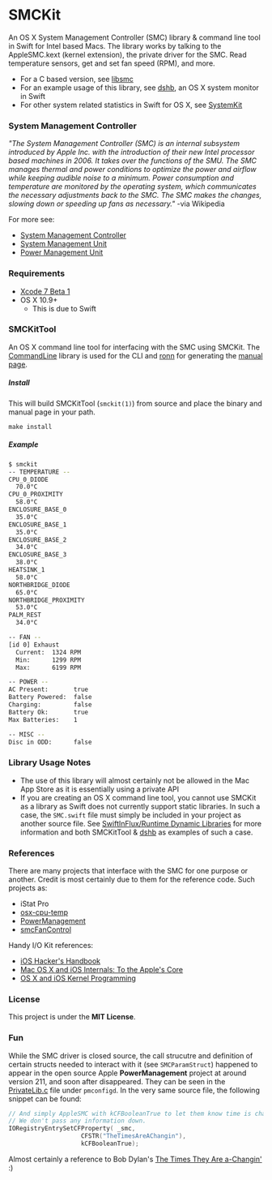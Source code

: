 SMCKit
======

An OS X System Management Controller (SMC) library & command line tool in Swift
for Intel based Macs. The library works by talking to the AppleSMC.kext (kernel
extension), the private driver for the SMC. Read temperature sensors, get and
set fan speed (RPM), and more.

- For a C based version, see [libsmc](https://github.com/beltex/libsmc)
- For an example usage of this library, see
  [dshb](https://github.com/beltex/dshb), an OS X system monitor in Swift
- For other system related statistics in Swift for OS X, see
  [SystemKit](https://github.com/beltex/SystemKit)


### System Management Controller

_"The System Management Controller (SMC) is an internal subsystem introduced by
Apple Inc. with the introduction of their new Intel processor based machines
in 2006. It takes over the functions of the SMU. The SMC manages thermal and
power conditions to optimize the power and airflow while keeping audible noise
to a minimum. Power consumption and temperature are monitored by the operating
system, which communicates the necessary adjustments back to the SMC. The SMC
makes the changes, slowing down or speeding up fans as necessary."_
-via Wikipedia

For more see:

- [System Management Controller](https://en.wikipedia.org/wiki/System_Management_Controller)
- [System Management Unit](https://en.wikipedia.org/wiki/System_Management_Unit)
- [Power Management Unit](https://en.wikipedia.org/wiki/Power_Management_Unit)


### Requirements

- [Xcode 7 Beta 1](https://developer.apple.com/xcode/downloads/)
- OS X 10.9+
    - This is due to Swift


### SMCKitTool

An OS X command line tool for interfacing with the SMC using SMCKit. The
[CommandLine](https://github.com/jatoben/CommandLine) library is used for
the CLI and [ronn](https://github.com/rtomayko/ronn) for generating the
[manual page](http://beltex.github.io/SMCKit/smckit.1.html).

##### Install

This will build SMCKitTool (`smckit(1)`) from source and place the binary and
manual page in your path.

```
make install
```

##### Example

```sh
$ smckit
-- TEMPERATURE --
CPU_0_DIODE
  70.0°C
CPU_0_PROXIMITY
  58.0°C
ENCLOSURE_BASE_0
  35.0°C
ENCLOSURE_BASE_1
  35.0°C
ENCLOSURE_BASE_2
  34.0°C
ENCLOSURE_BASE_3
  38.0°C
HEATSINK_1
  58.0°C
NORTHBRIDGE_DIODE
  65.0°C
NORTHBRIDGE_PROXIMITY
  53.0°C
PALM_REST
  34.0°C

-- FAN --
[id 0] Exhaust
  Current:  1324 RPM
  Min:      1299 RPM
  Max:      6199 RPM

-- POWER --
AC Present:       true
Battery Powered:  false
Charging:         false
Battery Ok:       true
Max Batteries:    1

-- MISC --
Disc in ODD:      false
```


### Library Usage Notes

- The use of this library  will almost certainly not be allowed in the
  Mac App Store as it is essentially using a private API
- If you are creating an OS X command line tool, you cannot use SMCKit as a
  library as Swift does not currently support static libraries. In such a
  case, the `SMC.swift` file must simply be included in your project as another
  source file. See
  [SwiftInFlux/Runtime Dynamic Libraries](https://github.com/ksm/SwiftInFlux#runtime-dynamic-libraries)
  for more information and both SMCKitTool &
  [dshb](https://github.com/beltex/dshb) as examples of such a case.


### References

There are many projects that interface with the SMC for one purpose or another.
Credit is most certainly due to them for the reference code. Such projects as:

- iStat Pro
- [osx-cpu-temp](https://github.com/lavoiesl/osx-cpu-temp)
- [PowerManagement](http://www.opensource.apple.com/source/PowerManagement/)
- [smcFanControl](https://github.com/hholtmann/smcFanControl)

Handy I/O Kit references:

- [iOS Hacker's Handbook](http://ca.wiley.com/WileyCDA/WileyTitle/productCd-1118204123.html)
- [Mac OS X and iOS Internals: To the Apple's Core](http://ca.wiley.com/WileyCDA/WileyTitle/productCd-1118057651.html)
- [OS X and iOS Kernel Programming](http://www.apress.com/apple-mac/objective-c/9781430235361)


### License

This project is under the **MIT License**.


### Fun

While the SMC driver is closed source, the call strucutre and definition of
certain structs needed to interact with it (see `SMCParamStruct`) happened to
appear in the open source Apple **PowerManagement** project at around version
211, and soon after disappeared. They can be seen in the
[PrivateLib.c](http://www.opensource.apple.com/source/PowerManagement/PowerManagement-211/pmconfigd/PrivateLib.c)
file under `pmconfigd`. In the very same source file, the following snippet can be
found:

```c
// And simply AppleSMC with kCFBooleanTrue to let them know time is changed.
// We don't pass any information down.
IORegistryEntrySetCFProperty( _smc,
                    CFSTR("TheTimesAreAChangin"),
                    kCFBooleanTrue);
```

Almost certainly a reference to Bob Dylan's
<a href="https://en.wikipedia.org/wiki/The_Times_They_Are_a-Changin%27_(song)">The Times They Are a-Changin'</a> :)
